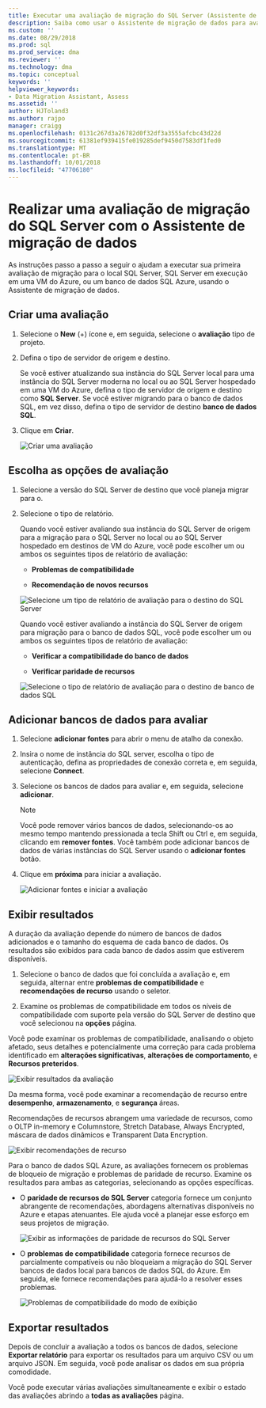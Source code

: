 ```yaml
---
title: Executar uma avaliação de migração do SQL Server (Assistente de migração de dados) | Microsoft Docs
description: Saiba como usar o Assistente de migração de dados para avaliar um SQL Server no local antes de migrar para outro SQL Server ou banco de dados do Azure SQL
ms.custom: ''
ms.date: 08/29/2018
ms.prod: sql
ms.prod_service: dma
ms.reviewer: ''
ms.technology: dma
ms.topic: conceptual
keywords: ''
helpviewer_keywords:
- Data Migration Assistant, Assess
ms.assetid: ''
author: HJToland3
ms.author: rajpo
manager: craigg
ms.openlocfilehash: 0131c267d3a26782d0f32df3a3555afcbc43d22d
ms.sourcegitcommit: 61381ef939415fe019285def9450d7583df1fed0
ms.translationtype: MT
ms.contentlocale: pt-BR
ms.lasthandoff: 10/01/2018
ms.locfileid: "47706180"
---
```

# <a name="perform-a-sql-server-migration-assessment-with-data-migration-assistant"></a>Realizar uma avaliação de migração do SQL Server com o Assistente de migração de dados

As instruções passo a passo a seguir o ajudam a executar sua primeira avaliação de migração para o local SQL Server, SQL Server em execução em uma VM do Azure, ou um banco de dados SQL Azure, usando o Assistente de migração de dados.

## <a name="create-an-assessment"></a>Criar uma avaliação

1.  Selecione o **New** (+) ícone e, em seguida, selecione o **avaliação** tipo de projeto.

2.  Defina o tipo de servidor de origem e destino.

    Se você estiver atualizando sua instância do SQL Server local para uma instância do SQL Server moderna no local ou ao SQL Server hospedado em uma VM do Azure, defina o tipo de servidor de origem e destino como **SQL Server**. Se você estiver migrando para o banco de dados SQL, em vez disso, defina o tipo de servidor de destino **banco de dados SQL**.

3.  Clique em **Criar**.

    ![Criar uma avaliação](../dma/media/NewAssessment.png)

## <a name="choose-assessment-options"></a>Escolha as opções de avaliação

1. Selecione a versão do SQL Server de destino que você planeja migrar para o.

2. Selecione o tipo de relatório.

   Quando você estiver avaliando sua instância do SQL Server de origem para a migração para o SQL Server no local ou ao SQL Server hospedado em destinos de VM do Azure, você pode escolher um ou ambos os seguintes tipos de relatório de avaliação:

    -   **Problemas de compatibilidade**

    -   **Recomendação de novos recursos**

    ![Selecione um tipo de relatório de avaliação para o destino do SQL Server](../dma/media/AssessmentTypes.png)

   Quando você estiver avaliando a instância do SQL Server de origem para migração para o banco de dados SQL, você pode escolher um ou ambos os seguintes tipos de relatório de avaliação:

    -   **Verificar a compatibilidade do banco de dados**

    -   **Verificar paridade de recursos**

    ![Selecione o tipo de relatório de avaliação para o destino de banco de dados SQL](../dma/media/AssessmentTypes_Azure.png)

## <a name="add-databases-to-assess"></a>Adicionar bancos de dados para avaliar

1.  Selecione **adicionar fontes** para abrir o menu de atalho da conexão.

2.  Insira o nome de instância do SQL server, escolha o tipo de autenticação, defina as propriedades de conexão correta e, em seguida, selecione **Connect**.

3.  Selecione os bancos de dados para avaliar e, em seguida, selecione **adicionar**.

    > [!NOTE] 
    > Você pode remover vários bancos de dados, selecionando-os ao mesmo tempo mantendo pressionada a tecla Shift ou Ctrl e, em seguida, clicando em **remover fontes**. Você também pode adicionar bancos de dados de várias instâncias do SQL Server usando o **adicionar fontes** botão.

4.  Clique em **próxima** para iniciar a avaliação.

    ![Adicionar fontes e iniciar a avaliação](../dma/media/SelectDatabase.png)

## <a name="view-results"></a>Exibir resultados

A duração da avaliação depende do número de bancos de dados adicionados e o tamanho do esquema de cada banco de dados. Os resultados são exibidos para cada banco de dados assim que estiverem disponíveis.

1.  Selecione o banco de dados que foi concluída a avaliação e, em seguida, alternar entre **problemas de compatibilidade** e **recomendações de recurso** usando o seletor.

2.  Examine os problemas de compatibilidade em todos os níveis de compatibilidade com suporte pela versão do SQL Server de destino que você selecionou na **opções** página.

Você pode examinar os problemas de compatibilidade, analisando o objeto afetado, seus detalhes e potencialmente uma correção para cada problema identificado em **alterações significativas**, **alterações de comportamento**, e  **Recursos preteridos**.

![Exibir resultados da avaliação](../dma/media/ReviewResults.png)

Da mesma forma, você pode examinar a recomendação de recurso entre **desempenho**, **armazenamento**, e **segurança** áreas.

Recomendações de recursos abrangem uma variedade de recursos, como o OLTP in-memory e Columnstore, Stretch Database, Always Encrypted, máscara de dados dinâmicos e Transparent Data Encryption.

![Exibir recomendações de recurso](../dma/media/FeatureRecommendations.png)

Para o banco de dados SQL Azure, as avaliações fornecem os problemas de bloqueio de migração e problemas de paridade de recurso. Examine os resultados para ambas as categorias, selecionando as opções específicas.

- O **paridade de recursos do SQL Server** categoria fornece um conjunto abrangente de recomendações, abordagens alternativas disponíveis no Azure e etapas atenuantes. Ele ajuda você a planejar esse esforço em seus projetos de migração.

  ![Exibir as informações de paridade de recursos do SQL Server](../dma/media/SQLFeatureParity.png)

- O **problemas de compatibilidade** categoria fornece recursos de parcialmente compatíveis ou não bloqueiam a migração do SQL Server bancos de dados local para bancos de dados SQL do Azure. Em seguida, ele fornece recomendações para ajudá-lo a resolver esses problemas.

  ![Problemas de compatibilidade do modo de exibição](../dma/media/CompatibilityIssues.png)

## <a name="export-results"></a>Exportar resultados

Depois de concluir a avaliação a todos os bancos de dados, selecione **Exportar relatório** para exportar os resultados para um arquivo CSV ou um arquivo JSON. Em seguida, você pode analisar os dados em sua própria comodidade.

Você pode executar várias avaliações simultaneamente e exibir o estado das avaliações abrindo a **todas as avaliações** página.
